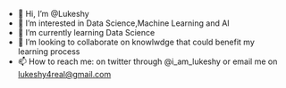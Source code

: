 - 👋 Hi, I’m @Lukeshy
- 👀 I’m interested in Data Science,Machine Learning and AI
- 🌱 I’m currently learning Data Science
- 💞️ I’m looking to collaborate on knowlwdge that could benefit my learning process
- 📫 How to reach me: on twitter through @i_am_lukeshy or email me on lukeshy4real@gmail.com

<!---
Lukeshy/Lukeshy is a ✨ special ✨ repository because its `README.md` (this file) appears on your GitHub profile.
You can click the Preview link to take a look at your changes.
--->
